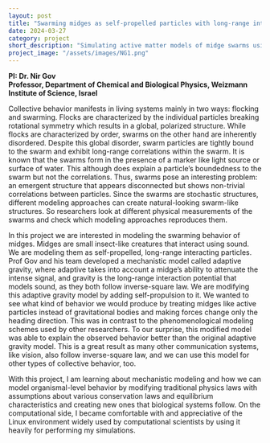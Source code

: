 ```yaml
---
layout: post
title: "Swarming midges as self-propelled particles with long-range interaction"
date: 2024-03-27
category: project
short_description: "Simulating active matter models of midge swarms using a modified gravitational potential to model acoustic interactions to verify if the model can better reproduce the core dynamics of the swarms"
project_image: "/assets/images/NG1.png"
---
```


**PI: Dr. Nir Gov\
Professor, Department of Chemical and Biological Physics, Weizmann Institute of Science, Israel**

Collective behavior manifests in living systems mainly in two ways: flocking and swarming. Flocks are characterized by the individual particles breaking rotational symmetry which results in a global, polarized structure. While flocks are characterized by order, swarms on the other hand are inherently disordered. Despite this global disorder, swarm particles are tightly bound to the swarm and exhibit long-range correlations within the swarm. It is known that the swarms form in the presence of a marker like light source or surface of water. This although does explain a particle’s boundedness to the swarm but not the correlations. Thus, swarms pose an interesting problem: an emergent structure that appears disconnected but shows non-trivial correlations between particles. Since the swarms are stochastic structures, different modeling approaches can create natural-looking swarm-like structures. So researchers look at different physical measurements of the swarms and check which modeling approaches reproduces them.

In this project we are interested in modeling the swarming behavior of midges. Midges are small insect-like creatures that interact using sound. We are modeling them as self-propelled, long-range interacting particles. Prof Gov and his team developed a mechanistic model called adaptive gravity, where adaptive takes into account a midge’s ability to attenuate the intense signal, and gravity is the long-range interaction potential that models sound, as they both follow inverse-square law. We are modifying this adaptive gravity model by adding self-propulsion to it. We wanted to see what kind of behavior we would produce by treating midges like active particles instead of gravitational bodies and making forces change only the heading direction. This was in contrast to the phenomenological modeling schemes used by other researchers. To our surprise, this modified model was able to explain the observed behavior better than the original adaptive gravity model. This is a great result as many other communication systems, like vision, also follow inverse-square law, and we can use this model for other types of collective behavior, too. 

With this project, I am learning about mechanistic modeling and how we can model organismal-level behavior by modifying traditional physics laws with assumptions about various conservation laws and equilibrium characteristics and creating new ones that biological systems follow. On the computational side, I became comfortable with and appreciative of the Linux environment widely used by computational scientists by using it heavily for performing my simulations. 